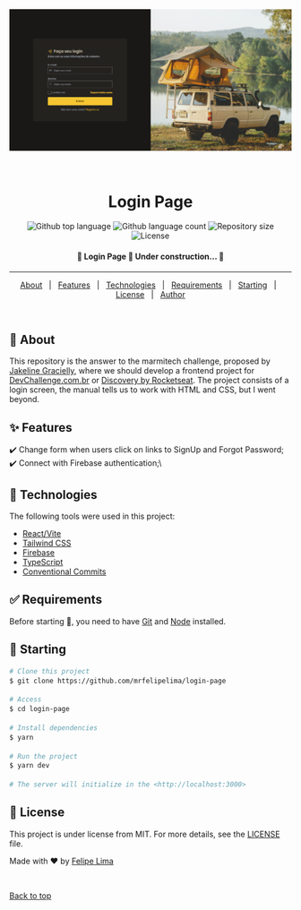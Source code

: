 <div align="center" id="top"> 
  <img src="./.github/app.png" alt="Login Page" />

  &#xa0;

  <!-- <a href="https://mydigitalcat.netlify.app">Demo</a> -->
</div>

<h1 align="center">Login Page</h1>

<p align="center">
  <img alt="Github top language" src="https://img.shields.io/github/languages/top/mrfelipelima/login-page?color=56BEB8">

  <img alt="Github language count" src="https://img.shields.io/github/languages/count/mrfelipelima/login-page?color=56BEB8">

  <img alt="Repository size" src="https://img.shields.io/github/repo-size/mrfelipelima/login-page?color=56BEB8">

  <img alt="License" src="https://img.shields.io/github/license/mrfelipelima/login-page?color=56BEB8">

  <!-- <img alt="Github issues" src="https://img.shields.io/github/issues/mrfelipelima/login-page?color=56BEB8" /> -->

  <!-- <img alt="Github forks" src="https://img.shields.io/github/forks/mrfelipelima/login-page?color=56BEB8" /> -->

  <!-- <img alt="Github stars" src="https://img.shields.io/github/stars/mrfelipelima/login-page?color=56BEB8" /> -->
</p>

<!-- Status -->

<h4 align="center"> 
	🚧  Login Page 🚀 Under construction...  🚧
</h4> 

<hr>

<p align="center">
  <a href="#dart-about">About</a> &#xa0; | &#xa0; 
  <a href="#sparkles-features">Features</a> &#xa0; | &#xa0;
  <a href="#rocket-technologies">Technologies</a> &#xa0; | &#xa0;
  <a href="#white_check_mark-requirements">Requirements</a> &#xa0; | &#xa0;
  <a href="#checkered_flag-starting">Starting</a> &#xa0; | &#xa0;
  <a href="#memo-license">License</a> &#xa0; | &#xa0;
  <a href="https://github.com/{{YOUR_GITHUB_USERNAME}}" target="_blank">Author</a>
</p>

<br>

## :dart: About ##

This repository is the answer to the marmitech challenge, proposed by [Jakeline Gracielly](https://github.com/jakeliny), where we should develop a frontend project for [DevChallenge.com.br](https://devchallenge.com.br/) or [Discovery by Rocketseat](https://app.rocketseat.com.br/discover/challenges).
The project consists of a login screen, the manual tells us to work with HTML and CSS, but I went beyond.

## :sparkles: Features ##

:heavy_check_mark: Change form when users click on links to SignUp and Forgot Password;\
:heavy_check_mark: Connect with Firebase authentication;\

## :rocket: Technologies ##

The following tools were used in this project:

- [React/Vite](https://vitejs.dev/)
- [Tailwind CSS](https://tailwindcss.com/)
- [Firebase](https://firebase.google.com/)
- [TypeScript](https://www.typescriptlang.org/)
- [Conventional Commits](https://www.conventionalcommits.org/en/v1.0.0/)

## :white_check_mark: Requirements ##

Before starting :checkered_flag:, you need to have [Git](https://git-scm.com) and [Node](https://nodejs.org/en/) installed.

## :checkered_flag: Starting ##

```bash
# Clone this project
$ git clone https://github.com/mrfelipelima/login-page

# Access
$ cd login-page

# Install dependencies
$ yarn

# Run the project
$ yarn dev

# The server will initialize in the <http://localhost:3000>
```

## :memo: License ##

This project is under license from MIT. For more details, see the [LICENSE](LICENSE.md) file.


Made with :heart: by <a href="https://github.com/mrfelipelima" target="_blank">Felipe Lima</a>

&#xa0;

<a href="#top">Back to top</a>
